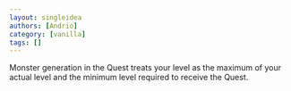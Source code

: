 ```yaml
---
layout: singleidea
authors: [Andrio]
category: [vanilla]
tags: []
---
```

Monster generation in the Quest treats your level as the maximum of your actual level and the minimum level required to receive the Quest.
